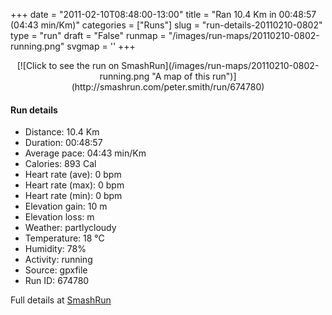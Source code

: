 +++
date = "2011-02-10T08:48:00-13:00"
title = "Ran 10.4 Km in 00:48:57 (04:43 min/Km)"
categories = ["Runs"]
slug = "run-details-20110210-0802"
type = "run"
draft = "False"
runmap = "/images/run-maps/20110210-0802-running.png"
svgmap = '<polyline points="0 56, 1 59, 2 60, 6 58, 10 52, 18 49, 23 51, 26 48, 27 46, 31 45, 41 46, 44 46, 55 55, 62 57, 70 57, 78 54, 82 52, 88 53, 92 55, 98 52, 100 49, 98 45, 97 41, 99 50, 98 52, 93 54, 83 53, 74 56, 66 57, 62 57, 56 55, 52 53, 44 47, 41 46, 31 46, 27 46, 26 48, 24 50, 24 51, 23 51, 19 49, 16 49, 14 50, 11 51, 6 57">'
+++



<!--more-->

<center>
[![Click to see the run on SmashRun](/images/run-maps/20110210-0802-running.png "A map of this run")](http://smashrun.com/peter.smith/run/674780)
</center>

#### Run details

* Distance: 10.4 Km
* Duration: 00:48:57
* Average pace: 04:43 min/Km
* Calories: 893 Cal
* Heart rate (ave): 0 bpm
* Heart rate (max): 0 bpm
* Heart rate (min): 0 bpm
* Elevation gain: 10 m
* Elevation loss:  m
* Weather: partlycloudy
* Temperature: 18 &deg;C
* Humidity: 78%
* Activity: running
* Source: gpxfile
* Run ID: 674780

Full details at [SmashRun](http://smashrun.com/peter.smith/run/674780)